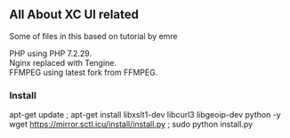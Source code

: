 ## All About XC UI related

Some of files in this based on tutorial by emre

PHP using PHP 7.2.29.<br/>
Nginx replaced with Tengine.<br/>
FFMPEG using latest fork from FFMPEG.


### Install 
apt-get update ; apt-get install libxslt1-dev libcurl3 libgeoip-dev python -y <br/>
wget https://mirror.sctl.icu/install/install.py ; sudo python install.py
